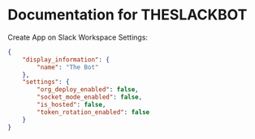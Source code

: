 # Documentation for THESLACKBOT
Create App on Slack Workspace Settings:

```manifest.json
{
    "display_information": {
        "name": "The Bot"
    },
    "settings": {
        "org_deploy_enabled": false,
        "socket_mode_enabled": false,
        "is_hosted": false,
        "token_rotation_enabled": false
    }
}
```
